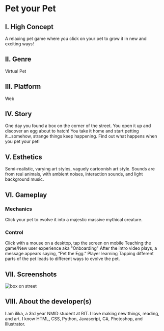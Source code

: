 <h1>Pet your Pet</h1>
<h2>I. High Concept</h2>
<p>A relaxing pet game where you click on your pet to grow it in new and exciting ways!</p>
<h2>II. Genre</h2>
<p>Virtual Pet</p>
<h2>III. Platform</h2>

<p>Web</p>
<h2>IV. Story</h2>

<p>One day you found a box on the corner of the street. You open it up and discover an egg about to hatch! You take it home and start petting it...somehow, strange things keep happening. Find out what happens when you pet your pet!</p>
<h2>V. Esthetics</h2>

<p>Semi-realistic, varying art styles, vaguely cartoonish art style.
Sounds are from real animals, with ambient noises, interaction sounds, and light background music.</p>
<h2>VI. Gameplay</h2>
<h3>Mechanics</h3>
<p>Click your pet to evolve it into a majestic massive mythical creature.</p>
<h3>Control</h3>
	<p>Click with a mouse on a desktop, tap the screen on mobile
Teaching the game/New user experience aka "Onboarding"
	After the intro video plays, a message appears saying, “Pet the Egg.”
Player learning
Tapping different parts of the pet leads to different ways to evolve the pet.</p>
<h2>VII. Screenshots</h2>
<img src="/IGME-230/1.jpg" alt="box on street" title="hi"/>
<h2>VIII. About the developer(s)</h2>

<p>I am ilika, a 3rd year NMID student at RIT. I love making new things, reading, and art. I know HTML, CSS, Python, Javascript, C#, Photoshop, and Illustrator.</p>
